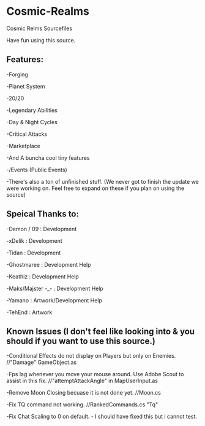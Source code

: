 # Cosmic-Realms
Cosmic Relms Sourcefiles

Have fun using this source.

Features: 
------------------------------------------		

-Forging

-Planet System

-20/20

-Legendary Abilities

-Day & Night Cycles

-Critical Attacks

-Marketplace

-And A buncha cool tiny features

-/Events (Public Events)

-There's also a ton of unfinished stuff. 
(We never got to finish the update we were working on.
Feel free to expand on these if you plan on using the source)


Speical Thanks to:
------------------------------------------		

-Demon / 09 : Development

-xDelik : Development

-Tidan : Development

-Ghostmaree : Development Help

-Keathiz : Development Help

-Maks/Majster -_- : Development Help

-Yamano : Artwork/Development Help

-TehEnd : Artwork



Known Issues (I don't feel like looking into & you should if you want to use this source.)
--------

-Conditional Effects do not display on Players but only on Enemies. //"Damage" GameObject.as

-Fps lag whenever you move your mouse around. Use Adobe Scout to assist in this fix. //"attemptAttackAngle" in MapUserInput.as

-Remove Moon Closing becuase it is not done yet. //Moon.cs

-Fix TQ command not working. //RankedCommands.cs "Tq"

-Fix Chat Scaling to 0 on default. - I should have fixed this but i cannot test.
